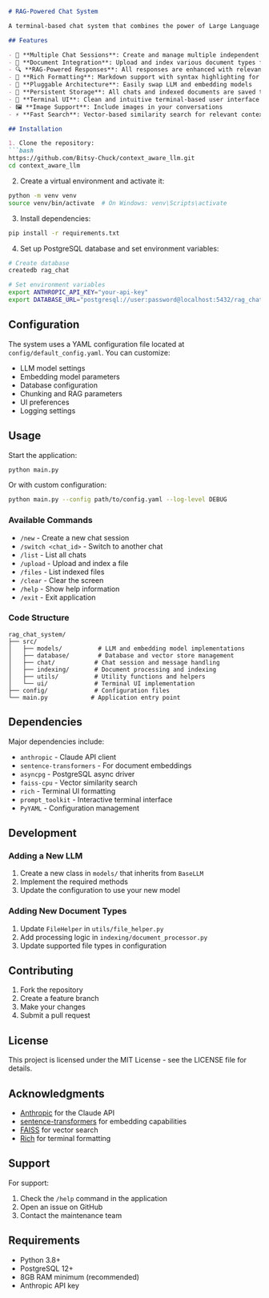 ```markdown
# RAG-Powered Chat System

A terminal-based chat system that combines the power of Large Language Models with RAG (Retrieval Augmented Generation) capabilities. This system allows for multiple chat sessions, document indexing, and context-aware responses.

## Features

- 💬 **Multiple Chat Sessions**: Create and manage multiple independent chat conversations
- 📄 **Document Integration**: Upload and index various document types for context
- 🔍 **RAG-Powered Responses**: All responses are enhanced with relevant context from indexed documents
- 🎨 **Rich Formatting**: Markdown support with syntax highlighting for code blocks
- 🔌 **Pluggable Architecture**: Easily swap LLM and embedding models
- 💾 **Persistent Storage**: All chats and indexed documents are saved to PostgreSQL
- 📱 **Terminal UI**: Clean and intuitive terminal-based user interface
- 🖼️ **Image Support**: Include images in your conversations
- ⚡ **Fast Search**: Vector-based similarity search for relevant context

## Installation

1. Clone the repository:
```bash
https://github.com/Bitsy-Chuck/context_aware_llm.git
cd context_aware_llm
```

2. Create a virtual environment and activate it:
```bash
python -m venv venv
source venv/bin/activate  # On Windows: venv\Scripts\activate
```

3. Install dependencies:
```bash
pip install -r requirements.txt
```

4. Set up PostgreSQL database and set environment variables:
```bash
# Create database
createdb rag_chat

# Set environment variables
export ANTHROPIC_API_KEY="your-api-key"
export DATABASE_URL="postgresql://user:password@localhost:5432/rag_chat"
```

## Configuration

The system uses a YAML configuration file located at `config/default_config.yaml`. You can customize:

- LLM model settings
- Embedding model parameters
- Database configuration
- Chunking and RAG parameters
- UI preferences
- Logging settings

## Usage

Start the application:
```bash
python main.py
```

Or with custom configuration:
```bash
python main.py --config path/to/config.yaml --log-level DEBUG
```

### Available Commands

- `/new` - Create a new chat session
- `/switch <chat_id>` - Switch to another chat
- `/list` - List all chats
- `/upload` - Upload and index a file
- `/files` - List indexed files
- `/clear` - Clear the screen
- `/help` - Show help information
- `/exit` - Exit application

### Code Structure

```
rag_chat_system/
├── src/
│   ├── models/          # LLM and embedding model implementations
│   ├── database/        # Database and vector store management
│   ├── chat/           # Chat session and message handling
│   ├── indexing/       # Document processing and indexing
│   ├── utils/          # Utility functions and helpers
│   └── ui/             # Terminal UI implementation
├── config/             # Configuration files
└── main.py            # Application entry point
```

## Dependencies

Major dependencies include:
- `anthropic` - Claude API client
- `sentence-transformers` - For document embeddings
- `asyncpg` - PostgreSQL async driver
- `faiss-cpu` - Vector similarity search
- `rich` - Terminal UI formatting
- `prompt_toolkit` - Interactive terminal interface
- `PyYAML` - Configuration management

## Development

### Adding a New LLM

1. Create a new class in `models/` that inherits from `BaseLLM`
2. Implement the required methods
3. Update the configuration to use your new model

### Adding New Document Types

1. Update `FileHelper` in `utils/file_helper.py`
2. Add processing logic in `indexing/document_processor.py`
3. Update supported file types in configuration

## Contributing

1. Fork the repository
2. Create a feature branch
3. Make your changes
4. Submit a pull request

## License

This project is licensed under the MIT License - see the LICENSE file for details.

## Acknowledgments

- [Anthropic](https://www.anthropic.com/) for the Claude API
- [sentence-transformers](https://www.sbert.net/) for embedding capabilities
- [FAISS](https://github.com/facebookresearch/faiss) for vector search
- [Rich](https://rich.readthedocs.io/) for terminal formatting

## Support

For support:
1. Check the `/help` command in the application
2. Open an issue on GitHub
3. Contact the maintenance team

## Requirements

- Python 3.8+
- PostgreSQL 12+
- 8GB RAM minimum (recommended)
- Anthropic API key
```
